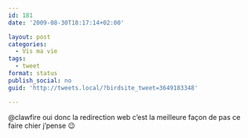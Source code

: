 ```yaml
---
id: 181
date: '2009-08-30T18:17:14+02:00'

layout: post
categories:
  - Vis ma vie
tags:
  - tweet
format: status
publish_social: no
guid: 'http://tweets.local/?birdsite_tweet=3649183348'

---
```


@clawfire oui donc la redirection web c’est la meilleure façon de pas ce faire chier j’pense 😉